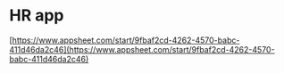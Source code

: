 # HR app

[https://www.appsheet.com/start/9fbaf2cd-4262-4570-babc-411d46da2c46](https://www.appsheet.com/start/9fbaf2cd-4262-4570-babc-411d46da2c46)
